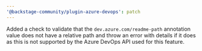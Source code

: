```yaml
---
'@backstage-community/plugin-azure-devops': patch
---
```


Added a check to validate that the `dev.azure.com/readme-path` annotation value does not have a relative path and throw an error with details if it does as this is not supported by the Azure DevOps API used for this feature.
